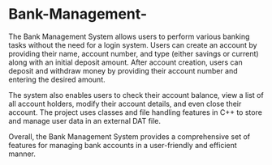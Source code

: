 # Bank-Management-
The Bank Management System allows users to perform various banking tasks without the need for a login system. Users can create an account by providing their name, account number, and type (either savings or current) along with an initial deposit amount. After account creation, users can deposit and withdraw money by providing their account number and entering the desired amount.

The system also enables users to check their account balance, view a list of all account holders, modify their account details, and even close their account. The project uses classes and file handling features in C++ to store and manage user data in an external DAT file.

Overall, the Bank Management System provides a comprehensive set of features for managing bank accounts in a user-friendly and efficient manner.
